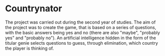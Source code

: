 # Countrynator

The project was carried out during the second year of studies. The aim of the project was to create the game, that is based on a series of questions, with the basic answers being yes and no (there are also "maybe", "probably yes" and "probably no"). An artificial intelligence hidden in the form of the titular genie selects questions to guess, through elimination, which country the player is thinking of.
